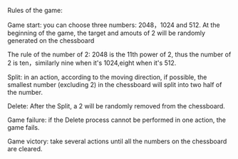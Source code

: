 Rules of the game:

Game start: you can choose three numbers: 2048，1024 and 512. 
At the beginning of the game, the target and amouts of 2 will be randomly generated on the chessboard

The rule of the number of 2: 2048 is the 11th power of 2, thus the number of 2 is ten，similarly nine when it's 1024,eight when it's 512.

Split: in an action, according to the moving direction, if possible, the smallest number (excluding 2) in the chessboard will split into two half of the number.

Delete: After the Split, a 2 will be randomly removed from the chessboard.

Game failure: if the Delete process cannot be performed in one action, the game fails.

Game victory: take several actions until all the numbers on the chessboard are cleared.
